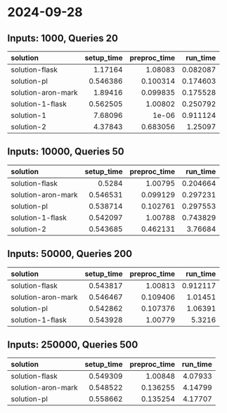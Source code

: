 # 2024-09-28

## Inputs: 1000, Queries 20

| solution           |   setup_time |   preproc_time |   run_time |
|:-------------------|-------------:|---------------:|-----------:|
| solution-flask     |     1.17164  |       1.08083  |   0.082087 |
| solution-pl        |     0.546386 |       0.100314 |   0.174603 |
| solution-aron-mark |     1.89416  |       0.099835 |   0.175528 |
| solution-1-flask   |     0.562505 |       1.00802  |   0.250792 |
| solution-1         |     7.68096  |       1e-06    |   0.911124 |
| solution-2         |     4.37843  |       0.683056 |   1.25097  |

## Inputs: 10000, Queries 50

| solution           |   setup_time |   preproc_time |   run_time |
|:-------------------|-------------:|---------------:|-----------:|
| solution-flask     |     0.5284   |       1.00795  |   0.204664 |
| solution-aron-mark |     0.546531 |       0.099129 |   0.297231 |
| solution-pl        |     0.538714 |       0.102761 |   0.297553 |
| solution-1-flask   |     0.542097 |       1.00788  |   0.743829 |
| solution-2         |     0.543685 |       0.462131 |   3.76684  |

## Inputs: 50000, Queries 200

| solution           |   setup_time |   preproc_time |   run_time |
|:-------------------|-------------:|---------------:|-----------:|
| solution-flask     |     0.543817 |       1.00813  |   0.912117 |
| solution-aron-mark |     0.546467 |       0.109406 |   1.01451  |
| solution-pl        |     0.542862 |       0.107376 |   1.06391  |
| solution-1-flask   |     0.543928 |       1.00779  |   5.3216   |

## Inputs: 250000, Queries 500

| solution           |   setup_time |   preproc_time |   run_time |
|:-------------------|-------------:|---------------:|-----------:|
| solution-flask     |     0.549309 |       1.00848  |    4.07933 |
| solution-aron-mark |     0.548522 |       0.136255 |    4.14799 |
| solution-pl        |     0.558662 |       0.135254 |    4.17707 |